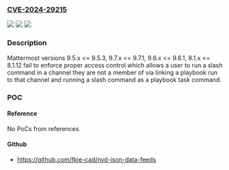 ### [CVE-2024-29215](https://cve.mitre.org/cgi-bin/cvename.cgi?name=CVE-2024-29215)
![](https://img.shields.io/static/v1?label=Product&message=Mattermost&color=blue)
![](https://img.shields.io/static/v1?label=Version&message=n%2Fa&color=blue)
![](https://img.shields.io/static/v1?label=Vulnerability&message=CWE-284%3A%20Improper%20Access%20Control&color=brighgreen)

### Description

Mattermost versions 9.5.x <= 9.5.3, 9.7.x <= 9.7.1, 9.6.x <= 9.6.1, 8.1.x <= 8.1.12 fail to enforce proper access control which allows a user to run a slash command in a channel they are not a member of via linking a playbook run to that channel and running a slash command as a playbook task command.

### POC

#### Reference
No PoCs from references.

#### Github
- https://github.com/fkie-cad/nvd-json-data-feeds

